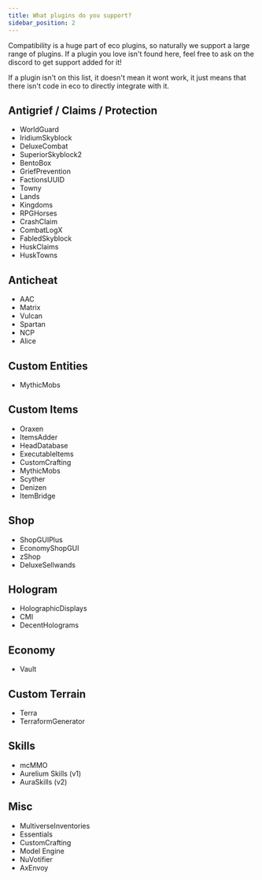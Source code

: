```yaml
---
title: What plugins do you support?
sidebar_position: 2
---
```


Compatibility is a huge part of eco plugins, so naturally we support a large range of plugins. If a plugin you love isn't found here, feel free to ask on the discord to get support added for it!

If a plugin isn't on this list, it doesn't mean it wont work, it just means that there isn't code in eco to directly integrate with it.

## Antigrief / Claims / Protection
- WorldGuard
- IridiumSkyblock
- DeluxeCombat
- SuperiorSkyblock2
- BentoBox
- GriefPrevention
- FactionsUUID
- Towny
- Lands
- Kingdoms
- RPGHorses
- CrashClaim
- CombatLogX
- FabledSkyblock
- HuskClaims
- HuskTowns

## Anticheat
- AAC
- Matrix
- Vulcan
- Spartan
- NCP
- Alice

## Custom Entities
- MythicMobs

## Custom Items
- Oraxen
- ItemsAdder
- HeadDatabase
- ExecutableItems
- CustomCrafting
- MythicMobs
- Scyther
- Denizen
- ItemBridge

## Shop
- ShopGUIPlus
- EconomyShopGUI
- zShop
- DeluxeSellwands

## Hologram
- HolographicDisplays
- CMI
- DecentHolograms

## Economy
- Vault

## Custom Terrain
- Terra
- TerraformGenerator

## Skills
- mcMMO
- Aurelium Skills (v1)
- AuraSkills (v2)

## Misc
- MultiverseInventories
- Essentials
- CustomCrafting
- Model Engine
- NuVotifier
- AxEnvoy
